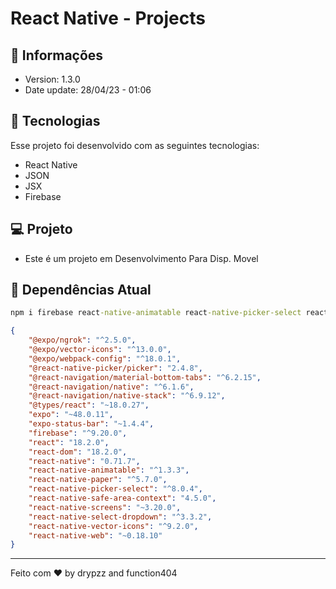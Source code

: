 # React Native - Projects

## 📰 Informações

- Version: 1.3.0
- Date update: 28/04/23 - 01:06

## 🚀 Tecnologias

Esse projeto foi desenvolvido com as seguintes tecnologias:

- React Native
- JSON
- JSX
- Firebase

## 💻 Projeto

- Este é um projeto em Desenvolvimento Para Disp. Movel

## 🔧 Dependências Atual

```cmd
npm i firebase react-native-animatable react-native-picker-select react-native-safe-area-context react-native-select-dropdown react-native-web react-native-vector-icons react-native-screens react-native-paper @react-navigation/native @react-navigation/native-stack @react-navigation/material-bottom-tabs @expo/vector-icons @expo/webpack-config @expo/ngrok expo-status-bar expo
```

```json
{
    "@expo/ngrok": "^2.5.0",
    "@expo/vector-icons": "^13.0.0",
    "@expo/webpack-config": "^18.0.1",
    "@react-native-picker/picker": "2.4.8",
    "@react-navigation/material-bottom-tabs": "^6.2.15",
    "@react-navigation/native": "^6.1.6",
    "@react-navigation/native-stack": "^6.9.12",
    "@types/react": "~18.0.27",
    "expo": "~48.0.11",
    "expo-status-bar": "~1.4.4",
    "firebase": "^9.20.0",
    "react": "18.2.0",
    "react-dom": "18.2.0",
    "react-native": "0.71.7",
    "react-native-animatable": "^1.3.3",
    "react-native-paper": "^5.7.0",
    "react-native-picker-select": "^8.0.4",
    "react-native-safe-area-context": "4.5.0",
    "react-native-screens": "~3.20.0",
    "react-native-select-dropdown": "^3.3.2",
    "react-native-vector-icons": "^9.2.0",
    "react-native-web": "~0.18.10"
}
```

---

Feito com ♥ by drypzz and function404
